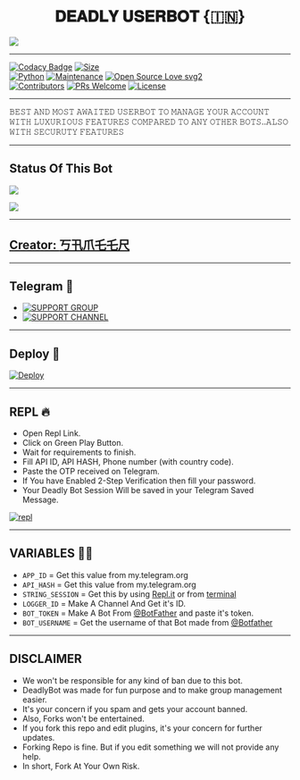 <h1 align="center">
<b>𝐃𝐄𝐀𝐃𝐋𝐘 𝐔𝐒𝐄𝐑𝐁𝐎𝐓 {🇮🇳}</b>
</h1>
<img src="https://telegra.ph/file/fbb41395fd0feab088922.jpg">

-------------------------------------------------

[![Codacy Badge](https://api.codacy.com/project/badge/Grade/f7c51539e67b483bb8d7749acca51d3a)](https://app.codacy.com/gh/sameerpanthi/deadly-op-bot?utm_source=github.com&utm_medium=referral&utm_content=sameerpanthi/deadly-op-bot&utm_campaign=Badge_Grade_Settings)
[![Size](https://img.shields.io/github/repo-size/sameerpanthi/deadly-op-bot?style=flat-square&color=green)](https://github.com/sameerpanthi/deadly-op-bot/)   
[![Python](https://img.shields.io/badge/Python-v3.9-blue)](https://www.python.org/)
[![Maintenance](https://img.shields.io/badge/Maintained%3F-yes-green.svg)](https://github.com/sameerpanthi/deadly-op-bot/graphs/commit-activity)
[![Open Source Love svg2](https://badges.frapsoft.com/os/v2/open-source.svg?v=103)](https://github.com/sameerpanthi/deadly-op-bot)   
[![Contributors](https://img.shields.io/github/contributors/sameerpanthi/deadly-op-bot?style=flat-square&color=green)](https://github.com/sameerpanthi/deadly-op-bot/graphs/contributors)
[![PRs Welcome](https://img.shields.io/badge/PRs-welcome-brightgreen.svg?style=flat-square)](https://makeapullrequest.com)
[![License](https://img.shields.io/badge/License-AGPL-blue)](https://github.com/sameerpanthi/deadly-op-bot/blob/main/LICENSE)

------
𝙱𝙴𝚂𝚃 𝙰𝙽𝙳 𝙼𝙾𝚂𝚃 𝙰𝚆𝙰𝙸𝚃𝙴𝙳 𝚄𝚂𝙴𝚁𝙱𝙾𝚃 𝚃𝙾 𝙼𝙰𝙽𝙰𝙶𝙴 𝚈𝙾𝚄𝚁 𝙰𝙲𝙲𝙾𝚄𝙽𝚃 𝚆𝙸𝚃𝙷 𝙻𝚄𝚇𝚄𝚁𝙸𝙾𝚄𝚂 𝙵𝙴𝙰𝚃𝚄𝚁𝙴𝚂 𝙲𝙾𝙼𝙿𝙰𝚁𝙴𝙳 𝚃𝙾 𝙰𝙽𝚈 𝙾𝚃𝙷𝙴𝚁 𝙱𝙾𝚃𝚂..𝙰𝙻𝚂𝙾 𝚆𝙸𝚃𝙷 𝚂𝙴𝙲𝚄𝚁𝚄𝚃𝚈 𝙵𝙴𝙰𝚃𝚄𝚁𝙴𝚂

----------

## Status Of This Bot
<p align="left"><a href="https://github.com/sameerpanthi/deadly-op-bot/network/members"><img src="https://img.shields.io/github/forks/sameerpanthi/deadly-op-bot?label=Forks&logoColor=Black&style=social"></a><p align="left"><a href="https://github.com/sameerpanthi/deadly-op-bot/stargazers"><img src="https://img.shields.io/github/stars/sameerpanthi/deadly-op-bot?logoColor=Blue&style=social"></a><p align="left"><a href="https://github.com/sameerpanthi/deadly-op-bot"></a><p align="left"><a href="https://github.com/sameerpanthi/deadly-op-bot?"></

## 
-------------------------------------------------
## Creator: [丂卂爪乇乇尺](https://t.me/OFFICIAL_SAMEER)
----
## Telegram 🏪

- [![SUPPORT GROUP](https://img.shields.io/badge/SUPPORT-GROUP-red)](https://t.me/DEADLY_USERBOT)
- [![SUPPORT CHANNEL](https://img.shields.io/badge/SUPPORT-CHANNEL-red)](https://t.me/DEADLY_TECHY)

-------------------------------------------------

## Deploy 🚀

[![Deploy](https://telegra.ph/file/259e04a1d6591c6e1e944.jpg)](https://heroku.com/deploy?template=https://github.com/sameerpanthi/DEADLY-OP-BOT)

------------------------------------------------
## REPL 🔥
- Open Repl Link.
- Click on Green Play Button.
- Wait for requirements to finish.
- Fill API ID, API HASH, Phone number (with country code).
- Paste the OTP received on Telegram.
- If You have Enabled 2-Step Verification then fill your password.
- Your Deadly Bot Session Will be saved in your Telegram Saved Message.

[![repl](https://telegra.ph/file/04d4cbe689f236a66411f.jpg)](https://replit.com/@sameerpanthi/DEADLY-FIGHTERS-BOT#main.py)
    
-------------------------------------------------
## VARIABLES 🙎‍♂️

- `APP_ID`  =  Get this value from my.telegram.org
- `API_HASH`  =  Get this value from my.telegram.org
- `STRING_SESSION`  =  Get this by using [Repl.it](#Repl) or from [terminal](#Terminal)
- `LOGGER_ID`  =  Make A Channel And Get it's ID.
- `BOT_TOKEN`  =  Make A Bot From [@BotFather](https://t.me/botfather) and paste it's token.
- `BOT_USERNAME`  =  Get the username of that Bot made from [@Botfather](https://t.me/botfather)
------------
## DISCLAIMER
- We won't be responsible for any kind of ban due to this bot.
- DeadlyBot was made for fun purpose and to make group management easier.
- It's your concern if you spam and gets your account banned.
- Also, Forks won't be entertained.
- If you fork this repo and edit plugins, it's your concern for further updates.
- Forking Repo is fine. But if you edit something we will not provide any help.
- In short, Fork At Your Own Risk.


